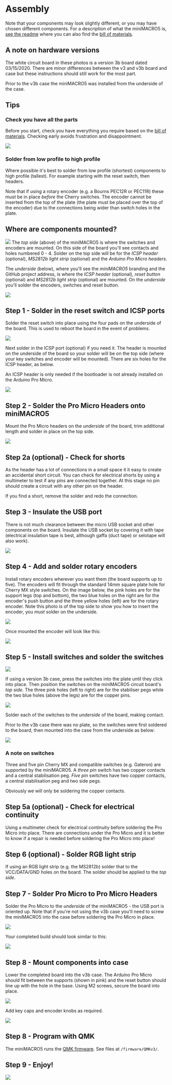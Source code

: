 # Assembly
Note that your components may look slightly different, or you may have chosen different components.  For a description of what the miniMACRO5 is, [see the readme](README.md) where you can also find the [bill of materials](README.md##bill-of-materials-bom).

## A note on hardware versions
The white circuit board in these photos is a version 3b board dated 03/15/2020.  There are minor differences between the v3 and v3b board and case but these instructions should still work for the most part.

Prior to the v3b case the miniMACRO5 was installed from the underside of the case.

## Tips
### Check you have all the parts
Before you start, check you have everything you require based on the [bill of materials](README.md##bill-of-materials-bom).  Checking early avoids frustration and disappointment.

![](photos/parts.jpg)

### Solder from low profile to high profile
Where possible it's best to solder from low profile (shortest) components to high profile (tallest).  For example starting with the reset switch, then headers.

Note that if using a rotary encoder (e.g. a Bourns PEC12R or PEC11R) these must be in place _before_ the Cherry switches.  The encoder cannot be inserted from the top of the plate (the plate must be placed over the top of the encoder) due to the connections being wider than switch holes in the plate.

## Where are components mounted?
![](photos/v3bAssembly/Topside.jpg)
The _top side_ (above) of the miniMACRO5 is where the switches and encoders are mounted.  On this side of the board you'll see contacts and holes numbered 0 - 4.  Solder on the top side will be for the _ICSP header_ (optional), _MS2812b light strip_ (optional) and the _Arduino Pro Micro headers_.

The _underside_ (below), where you'll see the _miniMACRO5_ branding and the GitHub project address, is where the _ICSP header_ (optional), _reset button_ (optional) and _MS2812b light strip_ (optional) are mounted.  On the _underside_ you'll solder the encoders, switches and reset button.

![](photos/v3bAssembly/Underside.jpg)

## Step 1 - Solder in the reset switch and ICSP ports
Solder the reset switch into place using the four pads on the underside of the board.  This is used to reboot the board in the event of problems.

![](photos/v3bAssembly/ResetSwitch.jpg)

Next solder in the ICSP port (optional) if you need it.  The header is mounted on the underside of the board so your solder will be on the top side (where your key switches and encoder will be mounted).  There are six holes for the ICSP header, as below.

An ICSP header is only needed if the bootloader is not already installed on the Arduino Pro Micro.

![](photos/v3bAssembly/ICSP_Header.jpg)


## Step 2 - Solder the Pro Micro Headers onto miniMACRO5
Mount the Pro Micro headers on the _underside_ of the board, trim additional length and solder in place on the top side.

![](photos/v3bAssembly/SolderProMicroHeaders.jpg)

## Step 2a (optional) - Check for shorts
As the header has a lot of connections in a small space it it easy to create an accidental short circuit. You can check for electrical shorts by using a multimeter to test if any pins are connected together.  At this stage no pin should create a circuit with any other pin on the header.

If you find a short, remove the solder and redo the connection.

## Step 3 - Insulate the USB port
There is not much clearance between the micro USB socket and other components on the board.  Insulate the USB socket by covering it with tape (electrical insulation tape is best, although gaffa (duct tape) or selotape will also work).

![](photos/v3bAssembly/InsulateUSB.jpg)

## Step 4 - Add and solder rotary encoders
Install rotary encoders wherever you want them (the board supports up to five). The encoders will fit through the standard 14mm square plate hole for Cherry MX style switches.  On the image below, the pink holes are for the support legs (top and bottom), the two blue holes on the right are for the encoder's push button and the three yellow holes (left) are for the rotary encoder.  Note this photo is of the top side to show you how to insert the encoder, you _must_ solder on the underside.

![](photos/v3bAssembly/EncoderHolesPoints.jpg)

Once mounted the encoder will look like this:

![](photos/v3bAssembly/EncoderMounted.jpg)

## Step 5 - Install switches and solder the switches
![](photos/v3bAssembly/SwitchesThroughPlate.jpg)

If using a version 3b case, press the switches into the plate until they click into place.  Then position the switches on the miniMACRO5 circuit board's _top side_.  The three pink holes (left to right) are for the stabiliser pegs while the two blue holes (above the legs) are for the copper pins.

![](photos/v3bAssembly/KeySwitchHolesPoints.jpg)

Solder each of the switches to the _underside_ of the board, making contact.

Prior to the v3b case there was no plate, so the switches were first soldered to the board, then mounted into the case from the underside as below:

![](photos/casemount.jpg)

### A note on switches
Three and five pin Cherry MX and compatible switches (e.g. Gateron) are supported by the miniMACRO5.  A _three pin_ switch has two copper contacts and a central stabilisation peg.  _Five pin_ switches have two copper contacts, a central stabilisation peg and two side pegs.


Obviously we will only be soldering the copper contacts.

## Step 5a (optional) - Check for electrical continuity
Using a multimeter check for electrical continuity before soldering the Pro Micro into place.  There are connections under the Pro Micro and it is better to know if a repair is needed before soldering the Pro Micro into place!


## Step 6 (optional) - Solder RGB light strip
If using an RGB light strip (e.g. the MS2812b) solder that to the VCC/DATA/GND holes on the board.  The solder should be applied to the _top side_.

## Step 7 - Solder Pro Micro to Pro Micro Headers
Solder the Pro Micro to the _underside_ of the miniMACRO5 - the USB port is oriented up.  Note that if you're not using the v3b case you'll need to screw the miniMACRO5 into the case before soldering the Pro Micro in place.

![](photos/v3bAssembly/ProMicroSoldered.jpg)

Your completed build should look similar to this:

![](photos/v3bAssembly/CompletedBuildShowingLayers.jpg)

## Step 8 - Mount components into case
Lower the completed board into the v3b case.  The Arduino Pro Micro should fit between the supports (shown in pink) and the reset button should line up with the hole in the base.  Using M2 screws, secure the board into place.

![](photos/v3bAssembly/CaseMountPoints.jpg)

Add key caps and encoder knobs as required.

![](photos/v3bAssembly/CompletedBuildKeycaps.jpg)
	
## Step 8 - Program with QMK
The miniMACRO5 runs the [QMK firmware](https://qmk.fm/).  See files at `/firmware/QMKv3/`.

## Step 9 - Enjoy!
![](photos/finish2.jpg)


